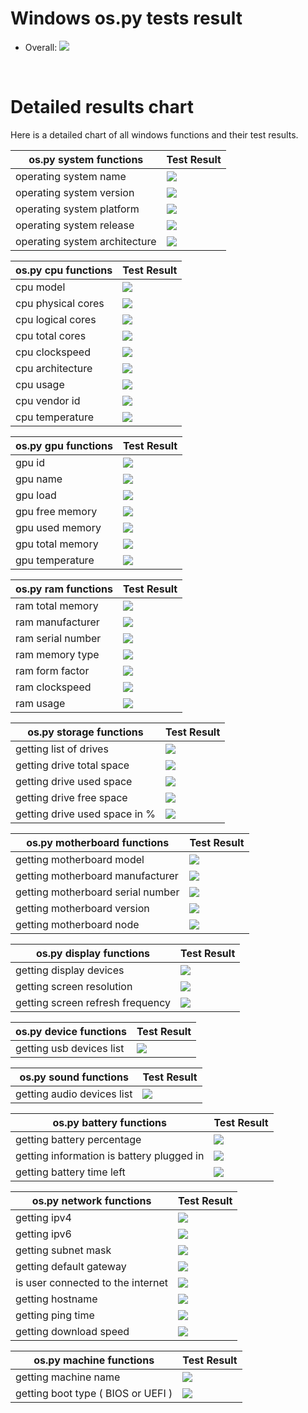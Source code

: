 # Windows os.py tests result
 * Overall: <img src="https://img.shields.io/badge/Windows_build-not_passing-red.svg"/>

<br/>

# Detailed results chart
Here is a detailed chart of all windows functions and their test results.

| os.py system functions        | Test Result                                                               |
|-------------------------------|---------------------------------------------------------------------------|
| operating system name         | <img src="https://img.shields.io/badge/Windows_build-passing-green.svg"/> |
| operating system version      | <img src="https://img.shields.io/badge/Windows_build-passing-green.svg"/> |
| operating system platform     | <img src="https://img.shields.io/badge/Windows_build-passing-green.svg"/> |
| operating system release      | <img src="https://img.shields.io/badge/Windows_build-passing-green.svg"/> |
| operating system architecture | <img src="https://img.shields.io/badge/Windows_build-passing-green.svg"/> |

| os.py cpu functions | Test Result                                                               |
|---------------------|---------------------------------------------------------------------------|
| cpu model           | <img src="https://img.shields.io/badge/Windows_build-passing-green.svg"/> |
| cpu physical cores  | <img src="https://img.shields.io/badge/Windows_build-passing-green.svg"/> |
| cpu logical cores   | <img src="https://img.shields.io/badge/Windows_build-passing-green.svg"/> |
| cpu total cores     | <img src="https://img.shields.io/badge/Windows_build-passing-green.svg"/> |
| cpu clockspeed      | <img src="https://img.shields.io/badge/Windows_build-passing-green.svg"/> |
| cpu architecture    | <img src="https://img.shields.io/badge/Windows_build-passing-green.svg"/> |
| cpu usage           | <img src="https://img.shields.io/badge/Windows_build-passing-green.svg"/> |
| cpu vendor id       | <img src="https://img.shields.io/badge/Windows_build-passing-green.svg"/> |
| cpu temperature     | <img src="https://img.shields.io/badge/Windows_build-passing-green.svg"/> |

| os.py gpu functions | Test Result                                                                 |
|---------------------|-----------------------------------------------------------------------------|
| gpu id              | <img src="https://img.shields.io/badge/Windows_build-not_passing-red.svg"/> |
| gpu name            | <img src="https://img.shields.io/badge/Windows_build-not_passing-red.svg"/> |
| gpu load            | <img src="https://img.shields.io/badge/Windows_build-not_passing-red.svg"/> |
| gpu free memory     | <img src="https://img.shields.io/badge/Windows_build-not_passing-red.svg"/> |
| gpu used memory     | <img src="https://img.shields.io/badge/Windows_build-not_passing-red.svg"/> |
| gpu total memory    | <img src="https://img.shields.io/badge/Windows_build-not_passing-red.svg"/> |
| gpu temperature     | <img src="https://img.shields.io/badge/Windows_build-not_passing-red.svg"/> |

| os.py ram functions | Test Result                                                                 |
|---------------------|-----------------------------------------------------------------------------|
| ram total memory    | <img src="https://img.shields.io/badge/Windows_build-not_passing-red.svg"/> |
| ram manufacturer    | <img src="https://img.shields.io/badge/Windows_build-not_passing-red.svg"/> |
| ram serial number   | <img src="https://img.shields.io/badge/Windows_build-not_passing-red.svg"/> |
| ram memory type     | <img src="https://img.shields.io/badge/Windows_build-not_passing-red.svg"/> |
| ram form factor     | <img src="https://img.shields.io/badge/Windows_build-not_passing-red.svg"/> |
| ram clockspeed      | <img src="https://img.shields.io/badge/Windows_build-not_passing-red.svg"/> |
| ram usage           | <img src="https://img.shields.io/badge/Windows_build-not_passing-red.svg"/> |

| os.py storage functions       | Test Result                                                               |
|-------------------------------|---------------------------------------------------------------------------|
| getting list of drives        | <img src="https://img.shields.io/badge/Windows_build-passing-green.svg"/> |
| getting drive total space     | <img src="https://img.shields.io/badge/Windows_build-passing-green.svg"/> |
| getting drive used space      | <img src="https://img.shields.io/badge/Windows_build-passing-green.svg"/> |
| getting drive free space      | <img src="https://img.shields.io/badge/Windows_build-passing-green.svg"/> |
| getting drive used space in % | <img src="https://img.shields.io/badge/Windows_build-passing-green.svg"/> |

| os.py motherboard functions       | Test Result                                                               |
|-----------------------------------|---------------------------------------------------------------------------|
| getting motherboard model         | <img src="https://img.shields.io/badge/Windows_build-passing-green.svg"/> |
| getting motherboard manufacturer  | <img src="https://img.shields.io/badge/Windows_build-passing-green.svg"/> |
| getting motherboard serial number | <img src="https://img.shields.io/badge/Windows_build-passing-green.svg"/> |
| getting motherboard version       | <img src="https://img.shields.io/badge/Windows_build-passing-green.svg"/> |
| getting motherboard node          | <img src="https://img.shields.io/badge/Windows_build-passing-green.svg"/> |

| os.py display functions          | Test Result                                                                 |
|----------------------------------|-----------------------------------------------------------------------------|
| getting display devices          | <img src="https://img.shields.io/badge/Windows_build-not_passing-red.svg"/> |
| getting screen resolution        | <img src="https://img.shields.io/badge/Windows_build-not_passing-red.svg"/> |
| getting screen refresh frequency | <img src="https://img.shields.io/badge/Windows_build-not_passing-red.svg"/> |

| os.py device functions   | Test Result                                                               |
|--------------------------|---------------------------------------------------------------------------|
| getting usb devices list | <img src="https://img.shields.io/badge/Windows_build-passing-green.svg"/> |

| os.py sound functions      | Test Result                                                               |
|----------------------------|---------------------------------------------------------------------------|
| getting audio devices list | <img src="https://img.shields.io/badge/Windows_build-passing-green.svg"/> |

| os.py battery functions                   | Test Result                                                               |
|-------------------------------------------|---------------------------------------------------------------------------|
| getting battery percentage                | <img src="https://img.shields.io/badge/Windows_build-passing-green.svg"/> |
| getting information is battery plugged in | <img src="https://img.shields.io/badge/Windows_build-passing-green.svg"/> |
| getting battery time left                 | <img src="https://img.shields.io/badge/Windows_build-passing-green.svg"/> |

| os.py network functions           | Test Result                                                               |
|-----------------------------------|---------------------------------------------------------------------------|
| getting ipv4                      | <img src="https://img.shields.io/badge/Windows_build-passing-green.svg"/> |
| getting ipv6                      | <img src="https://img.shields.io/badge/Windows_build-passing-green.svg"/> |
| getting subnet mask               | <img src="https://img.shields.io/badge/Windows_build-passing-green.svg"/> |
| getting default gateway           | <img src="https://img.shields.io/badge/Windows_build-passing-green.svg"/> |
| is user connected to the internet | <img src="https://img.shields.io/badge/Windows_build-passing-green.svg"/> |
| getting hostname                  | <img src="https://img.shields.io/badge/Windows_build-passing-green.svg"/> |
| getting ping time                 | <img src="https://img.shields.io/badge/Windows_build-passing-green.svg"/> |
| getting download speed            | <img src="https://img.shields.io/badge/Windows_build-passing-green.svg"/> |

| os.py machine functions            | Test Result                                                               |
|------------------------------------|---------------------------------------------------------------------------|
| getting machine name               | <img src="https://img.shields.io/badge/Windows_build-passing-green.svg"/> |
| getting boot type ( BIOS or UEFI ) | <img src="https://img.shields.io/badge/Windows_build-passing-green.svg"/> |
